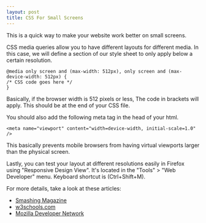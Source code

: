 ```yaml
---
layout: post
title: CSS For Small Screens
---
```

This is a quick way to make your website work better on small screens.

CSS media queries allow you to have different layouts for different media. In this case, we will define a section of our style sheet to only apply below a certain resolution.

    @media only screen and (max-width: 512px), only screen and (max-device-width: 512px) {
    /* CSS code goes here */
    }

Basically, if the browser width is 512 pixels or less, The code in brackets will apply. This should be at the end of your CSS file.

You should also add the following meta tag in the head of your html.

    <meta name="viewport" content="width=device-width, initial-scale=1.0" />

This basically prevents mobile browsers from having virtual viewports larger than the physical screen.

Lastly, you can test your layout at different resolutions easily in Firefox using "Responsive Design View". It's located in the "Tools" > "Web Developer" menu. Keyboard shortcut is (Ctrl+Shift+M).

For more details, take a look at these articles:

- [Smashing Magazine](http://mobile.smashingmagazine.com/2010/07/19/how-to-use-css3-media-queries-to-create-a-mobile-version-of-your-website/)
- [w3schools.com](http://www.w3schools.com/css/css_mediatypes.asp)
- [Mozilla Developer Network](https://developer.mozilla.org/en-US/docs/CSS/Media_queries)
